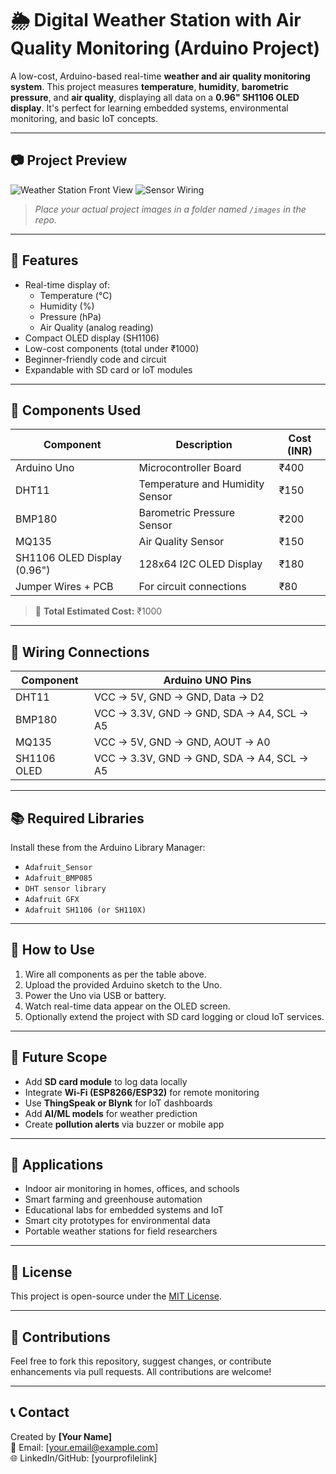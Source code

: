 # 🌦️ Digital Weather Station with Air Quality Monitoring (Arduino Project)

A low-cost, Arduino-based real-time **weather and air quality monitoring system**. This project measures **temperature**, **humidity**, **barometric pressure**, and **air quality**, displaying all data on a **0.96" SH1106 OLED display**. It's perfect for learning embedded systems, environmental monitoring, and basic IoT concepts.

---

## 📷 Project Preview

![Weather Station Front View](images/weather_station_front.jpg)
![Sensor Wiring](images/weather_station_wiring.jpg)

> _Place your actual project images in a folder named `/images` in the repo._

---

## 🔧 Features

- Real-time display of:
  - Temperature (°C)
  - Humidity (%)
  - Pressure (hPa)
  - Air Quality (analog reading)
- Compact OLED display (SH1106)
- Low-cost components (total under ₹1000)
- Beginner-friendly code and circuit
- Expandable with SD card or IoT modules

---

## 🧰 Components Used

| Component                 | Description                           | Cost (INR) |
|--------------------------|---------------------------------------|------------|
| Arduino Uno              | Microcontroller Board                 | ₹400       |
| DHT11                    | Temperature and Humidity Sensor       | ₹150       |
| BMP180                   | Barometric Pressure Sensor            | ₹200       |
| MQ135                   | Air Quality Sensor                    | ₹150       |
| SH1106 OLED Display (0.96") | 128x64 I2C OLED Display            | ₹180       |
| Jumper Wires + PCB       | For circuit connections               | ₹80        |

> 💸 **Total Estimated Cost:** ₹1000

---

## 🔌 Wiring Connections

| Component  | Arduino UNO Pins |
|------------|------------------|
| DHT11      | VCC → 5V, GND → GND, Data → D2 |
| BMP180     | VCC → 3.3V, GND → GND, SDA → A4, SCL → A5 |
| MQ135      | VCC → 5V, GND → GND, AOUT → A0 |
| SH1106 OLED| VCC → 3.3V, GND → GND, SDA → A4, SCL → A5 |

---

## 📚 Required Libraries

Install these from the Arduino Library Manager:

- `Adafruit_Sensor`
- `Adafruit_BMP085`
- `DHT sensor library`
- `Adafruit GFX`
- `Adafruit SH1106 (or SH110X)`

---

## 🚀 How to Use

1. Wire all components as per the table above.
2. Upload the provided Arduino sketch to the Uno.
3. Power the Uno via USB or battery.
4. Watch real-time data appear on the OLED screen.
5. Optionally extend the project with SD card logging or cloud IoT services.

---

## 🔮 Future Scope

- Add **SD card module** to log data locally
- Integrate **Wi-Fi (ESP8266/ESP32)** for remote monitoring
- Use **ThingSpeak or Blynk** for IoT dashboards
- Add **AI/ML models** for weather prediction
- Create **pollution alerts** via buzzer or mobile app

---

## 📍 Applications

- Indoor air monitoring in homes, offices, and schools
- Smart farming and greenhouse automation
- Educational labs for embedded systems and IoT
- Smart city prototypes for environmental data
- Portable weather stations for field researchers

---

## 📃 License

This project is open-source under the [MIT License](LICENSE).

---

## 🙌 Contributions

Feel free to fork this repository, suggest changes, or contribute enhancements via pull requests. All contributions are welcome!

---

## 📞 Contact

Created by **[Your Name]**  
📧 Email: [your.email@example.com]  
🌐 LinkedIn/GitHub: [yourprofilelink]

